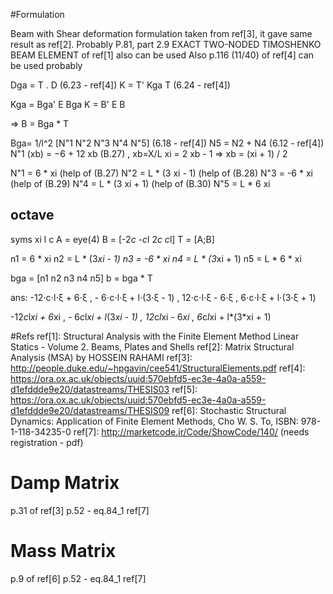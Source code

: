 ﻿#Formulation

Beam with Shear deformation
formulation taken from ref[3], it gave same result as ref[2].
Probably P.81, part 2.9 EXACT TWO-NODED TIMOSHENKO BEAM ELEMENT of ref[1] also can be used
Also p.116 (11/40) of ref[4] can be used probably

Dga = T . D (6.23 - ref[4])
K = T' Kga T (6.24 - ref[4])

Kga = Bga' E Bga
K = B' E B

=> B = Bga * T

Bga= 1/l^2 [N"1 N"2 N"3 N"4 N"5]   (6.18 - ref[4])
N5 = N2 + N4 (6.12 - ref[4])
N"1 (xb) = −6 + 12 xb (B.27) , xb=X/L
xi = 2 xb - 1 => xb = (xi + 1) / 2

N"1 = 6 * xi			(help of (B.27)
N"2 = L * (3 xi - 1)	(help of (B.28)
N"3 = -6 * xi			(help of (B.29)
N"4 = L * (3 xi + 1)	(help of (B.30)
N"5 = L * 6 xi

octave
--
syms xi l c
A = eye(4)
B = [-2*c -c*l 2*c c*l]
T = [A;B]

n1 = 6 * xi
n2 = L * (3*xi - 1)
n3 = -6 * xi
n4 = L * (3*xi + 1)
n5 = L * 6 * xi

bga = [n1 n2 n3 n4 n5]
b = bga * T

ans:
-12⋅c⋅l⋅ξ + 6⋅ξ  , - 6⋅c⋅l⋅ξ + l⋅(3⋅ξ - 1) , 12⋅c⋅l⋅ξ - 6⋅ξ  , 6⋅c⋅l⋅ξ + l⋅(3⋅ξ + 1)

-12*c*l*xi + 6*xi  , - 6*c*l*xi + l*(3*xi - 1) , 12*c*l*xi - 6*xi  , 6*c*l*xi + l*(3*xi + 1)



#Refs
ref[1]: Structural Analysis with the Finite Element Method Linear Statics - Volume 2. Beams, Plates and Shells
ref[2]: Matrix Structural Analysis (MSA) by HOSSEIN RAHAMI
ref[3]: http://people.duke.edu/~hpgavin/cee541/StructuralElements.pdf
ref[4]: https://ora.ox.ac.uk/objects/uuid:570ebfd5-ec3e-4a0a-a559-d1efddde9e20/datastreams/THESIS03
ref[5]: https://ora.ox.ac.uk/objects/uuid:570ebfd5-ec3e-4a0a-a559-d1efddde9e20/datastreams/THESIS09
ref[6]: Stochastic Structural Dynamics: Application of Finite Element Methods, Cho W. S. To, ISBN: 978-1-118-34235-0
ref[7]: http://marketcode.ir/Code/ShowCode/140/ (needs registration - pdf)

Damp Matrix
===
p.31 of ref[3]
p.52 - eq.84_1 ref[7]

Mass Matrix
===
p.9 of ref[6]
p.52 - eq.84_1 ref[7]
